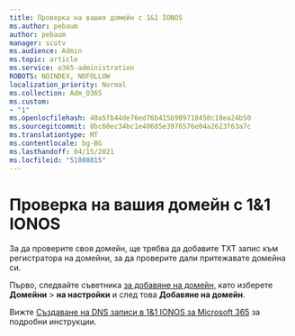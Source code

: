 ```yaml
---
title: Проверка на вашия домейн с 1&1 IONOS
ms.author: pebaum
author: pebaum
manager: scotv
ms.audience: Admin
ms.topic: article
ms.service: o365-administration
ROBOTS: NOINDEX, NOFOLLOW
localization_priority: Normal
ms.collection: Adm_O365
ms.custom:
- "1"
ms.openlocfilehash: 40a5fb44de76ed76b415b909718450c18ea24b50
ms.sourcegitcommit: 8bc60ec34bc1e40685e3976576e04a2623f63a7c
ms.translationtype: MT
ms.contentlocale: bg-BG
ms.lasthandoff: 04/15/2021
ms.locfileid: "51808015"
---
```

# <a name="verify-your-domain-with-11-ionos"></a>Проверка на вашия домейн с 1&1 IONOS

За да проверите своя домейн, ще трябва да добавите TXT запис към регистратора на домейни, за да проверите дали притежавате домейна си. 

Първо, следвайте съветника [за добавяне на домейн,](https://admin.microsoft.com/Adminportal#/Domains) като изберете **Домейни** \> **на настройки** и след това **Добавяне на домейн**.
  
Вижте [Създаване на DNS записи в 1&1 IONOS за Microsoft 365](https://docs.microsoft.com/microsoft-365/admin/dns/create-dns-records-at-1-1-internet) за подробни инструкции.
